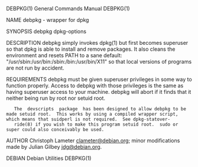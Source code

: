 DEBPKG(1)                                                                                General Commands Manual                                                                                DEBPKG(1)

NAME
       debpkg - wrapper for dpkg

SYNOPSIS
       debpkg dpkg-options

DESCRIPTION
       debpkg  simply  invokes  dpkg(1)  but  first  becomes  superuser  so  that  dpkg  is  able  to  install  and  remove  packages.  It also cleans the environment and resets PATH to a sane default:
       "/usr/sbin:/usr/bin:/sbin:/bin:/usr/bin/X11" so that local versions of programs are not run by accident.

REQUIREMENTS
       debpkg must be given superuser privileges in some way to function properly.  Access to debpkg with those privileges is the same as having superuser access to your machine.  debpkg will abort  if
       it finds that it neither being run by root nor setuid root.

       The  devscripts  package  has been designed to allow debpkg to be made setuid root.  This works by using a compiled wrapper script, which means that suidperl is not required.  See dpkg-statover‐
       ride(8) if you wish to make this program setuid root.  sudo or super could also conceivably be used.

AUTHOR
       Christoph Lameter <clameter@debian.org>; minor modifications made by Julian Gilbey <jdg@debian.org>.

DEBIAN                                                                                       Debian Utilities                                                                                   DEBPKG(1)
